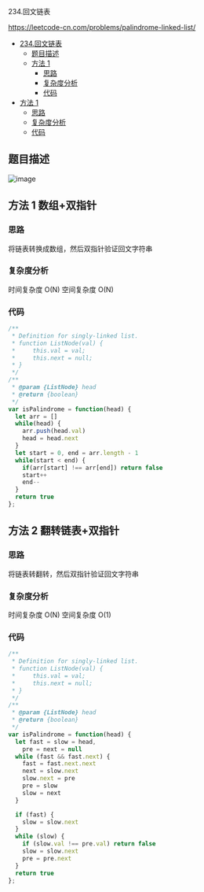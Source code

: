 234.回文链表

https://leetcode-cn.com/problems/palindrome-linked-list/
- [234.回文链表](#234.回文链表)
  - [题目描述](#题目描述)
  - [方法 1](#方法-1-数组+双指针)
    - [思路](#思路)
    - [复杂度分析](#复杂度分析)
    - [代码](#代码)
- [方法 1](#方法-2-翻转链表+双指针)
    - [思路](#思路)
    - [复杂度分析](#复杂度分析)
    - [代码](#代码)

## 题目描述
![image](https://user-images.githubusercontent.com/32665965/132515355-493bde31-c119-48db-a778-a71319e5ac10.png)

## 方法 1 数组+双指针

### 思路
将链表转换成数组，然后双指针验证回文字符串

### 复杂度分析
时间复杂度 O(N)
空间复杂度 O(N)

### 代码
```js
/**
 * Definition for singly-linked list.
 * function ListNode(val) {
 *     this.val = val;
 *     this.next = null;
 * }
 */
/**
 * @param {ListNode} head
 * @return {boolean}
 */
var isPalindrome = function(head) {
  let arr = []
  while(head) {
    arr.push(head.val)
    head = head.next
  }
  let start = 0, end = arr.length - 1
  while(start < end) {
    if(arr[start] !== arr[end]) return false
    start++
    end--
  }
  return true
};
```

## 方法 2 翻转链表+双指针

### 思路
将链表转翻转，然后双指针验证回文字符串

### 复杂度分析
时间复杂度 O(N)
空间复杂度 O(1)

### 代码
```js
/**
 * Definition for singly-linked list.
 * function ListNode(val) {
 *     this.val = val;
 *     this.next = null;
 * }
 */
/**
 * @param {ListNode} head
 * @return {boolean}
 */
var isPalindrome = function(head) {
  let fast = slow = head,
    pre = next = null
  while (fast && fast.next) {
    fast = fast.next.next
    next = slow.next
    slow.next = pre
    pre = slow
    slow = next
  }

  if (fast) {
    slow = slow.next
  }
  while (slow) {
    if (slow.val !== pre.val) return false
    slow = slow.next
    pre = pre.next
  }
  return true
};
```
